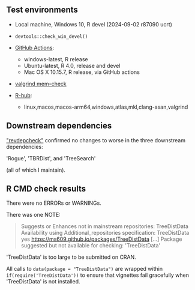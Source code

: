 ## Test environments
* Local machine, Windows 10, R devel (2024-09-02 r87090 ucrt)

* `devtools::check_win_devel()`

* [GitHub Actions](https://github.com/ms609/TreeDist/actions):
  - windows-latest, R release
  - Ubuntu-latest, R 4.0, release and devel
  - Mac OS X 10.15.7, R release, via GitHub actions
  
* [valgrind mem-check](https://github.com/ms609/TreeDist/actions/workflows/memcheck.yml)

* [R-hub](https://github.com/ms609/TreeDist/actions/workflows/rhub.yaml):
  - linux,macos,macos-arm64,windows,atlas,mkl,clang-asan,valgrind


## Downstream dependencies

["revdepcheck"](https://github.com/ms609/TreeDist/actions/workflows/revdepcheck.yml)
confirmed no changes to worse in the three downstream dependencies:

  'Rogue', 'TBRDist', and 'TreeSearch'
  
(all of which I maintain).
  

## R CMD check results
There were no ERRORs or WARNINGs.

There was one NOTE:

> Suggests or Enhances not in mainstream repositories:
>   TreeDistData
> Availability using Additional_repositories specification:
>   TreeDistData   yes   https://ms609.github.io/packages/TreeDistData
[...]
> Package suggested but not available for checking: 'TreeDistData'

'TreeDistData' is too large to be submitted on CRAN.

All calls to `data(package = "TreeDistData")` are wrapped within 
`if(require('TreeDistData'))` to ensure that vignettes fail gracefully when
'TreeDistData' is not installed.

